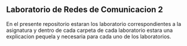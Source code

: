 ## Laboratorio de Redes de Comunicacion 2

En el presente repositorio estaran los laboratorio correspondientes a la asignatura y dentro de cada carpeta de cada laboratorio estara una explicacion pequela y necesaria para cada uno de los laboratorios.
